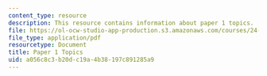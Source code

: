```yaml
---
content_type: resource
description: This resource contains information about paper 1 topics.
file: https://ol-ocw-studio-app-production.s3.amazonaws.com/courses/24-04j-justice-spring-2012/a056c8c3b20dc19a4b38197c891285a9_MIT24_04JS12_paper1.pdf
file_type: application/pdf
resourcetype: Document
title: Paper 1 Topics
uid: a056c8c3-b20d-c19a-4b38-197c891285a9
---
```

